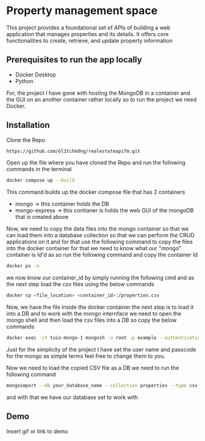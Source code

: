#  Property management space

This project provides a foundational set of APIs of building a web application that manages properties and its details. It offers core functionalities to create, retrieve, and update property information
## Prerequisites to run the app locally

- Docker Desktop 
-  Python

For, the project I have gone with hosting the MongoDB in a container and the GUI on an another container rather locally so to run the project we need Docker.
## Installation

Clone the Repo

```bash
https://github.com/Gl1tchk0ng/realestateapifm.git
```
Open up the file where you have cloned the Repo and run the following commands in the terminal

```bash
docker compose up --build
```
This command builds up the docker compose file that has 2 containers 
-  mongo &#8594; this container holds the DB 
-  mongo-express &#8594; this contianer is holds the web GUI of the mongoDB that is created above 

Now, we need to copy the data files into the mongo container so that we can load them into a database collection so that we can perform the CRUD applications on it and for that use the following command to copy the files into the docker container for that we need to know what our "mongo" container is Id'd as so run the following command and copy the container Id

```bash
docker ps -a 
```

we now know our container_id by simply running the following cmd and as the next step load the csv files using the below commands

```bash
docker cp <file_location> <container_id>:/properties.csv
```
Now, we have the file inside the docker container the next step is to load it into a DB and to work with the mongo internface we need to open the mongo shell and then load the csv files into a DB so copy the below commands  

```bash
docker exec -it tuio-mongo-1 mongosh -u root -p example --authenticationDatabase admin
```
Just for the simplicity of the project I have set the user name and passcode for the mongo as simple terms feel free to change them to you.

Now we need to load the copied CSV file as a DB we need to run the following command  
```bash
mongoimport --db your_database_name --collection properties --type csv --headerline --file /path/to/yourfile.csv
```
and with that we have our database set to work with 


## Demo

Insert gif or link to demo

